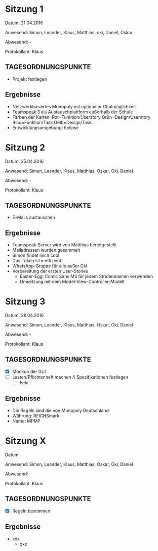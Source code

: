 Sitzung 1
=========

Datum: 21.04.2016

Anwesend: Simon, Leander, Klaus, Matthias, oki, Daniel, Oskar

Abwesend: -

Protokollant: Klaus

TAGESORDNUNGSPUNKTE
-------------------

 - Projekt festlegen

Ergebnisse
----------

 - Netzwerkbasiertes Monopoly mit optionaler Chatmöglichkeit
 - Teamspeak 3 als Austauschplattform außerhalb der Schule
 - Farben der Karten:
	Rot=Funktion/Userstory
	Grün=Design/Userstory
	Blau=Funktion/Task
	Gelb=Design/Task
 - Entwicklungsumgebung: Eclipse
 
Sitzung 2
=========

Datum: 25.04.2016

Anwesend: Simon, Leander, Klaus, Matthias, Oskar, Oki, Daniel

Abwesend: -

Protokollant: Klaus

TAGESORDNUNGSPUNKTE
-------------------

 - E-Mails austauschen
 
Ergebnisse
----------

 - Teamspeak-Server wird von Matthias bereitgestellt
 - Mailadressen wurden gesammelt
 - Simon findet mich cool
 - Das Token ist ineffizient
 - WhatsApp-Gruppe für alle außer Oki
 - Vorbereitung der ersten User-Stories
   * Easter-Egg: Comic Sans MS für jedem Straßennamen verwenden
   * Umsetzung mit dem Model-View-Controller-Modell

Sitzung 3
=========

Datum: 28.04.2016

Anwesend: Simon, Leander, Klaus, Matthias, Oskar, Oki, Daniel

Abwesend: -

Protokollant: Klaus

TAGESORDNUNGSPUNKTE
-------------------

 - [x] Mockup der GUI
 - [ ] Lasten/Pflichtenheft machen // Spezifikationen festlegen
	* [ ] Feld

Ergebnisse
----------

 - Die Regeln sind die von Monopoly Deutschland
 - Währung: REICHSmark
 - Name: MPMP

Sitzung X
=========

Datum:

Anwesend: Simon, Leander, Klaus, Matthias, Oskar, Oki, Daniel

Abwesend: -

Protokollant: Klaus

TAGESORDNUNGSPUNKTE
-------------------

 - [X] Regeln bestimmen
 
Ergebnisse
----------
 - xxx
   * xxx
